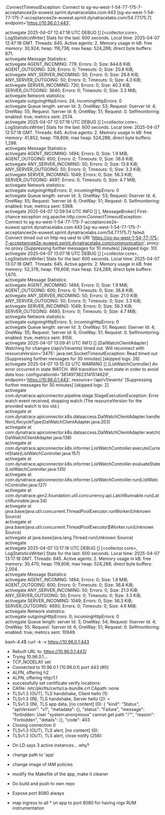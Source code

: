 
.ConnectTimeoutException: Connect to sg-eu-west-1-54-77-175-7-acceptancee2e-euwest.sprint.dynatracelabs.com:443 [sg-eu-west-1-54-77-175-7-acceptancee2e-euwest.sprint.dynatracelabs.com/54.77.175.7]
endpoint='https://10.96.0.1:443', 



activegate 2025-04-07 12:47:18 UTC DEBUG   [<iid1110h>] [<collector.core>, LogStatisticsWriter] Stats for the last: 600 seconds. Local time: 2025-04-07 12:47:18 GMT. Threads: 645. Active agents: 2. Memory usage in kB: free memory: 30,924; heap: 116,736; max heap: 524,288; direct byte buffers: 871.                                                                    
activegate Message Statistics:                                                                                                                                                                                                                                                                                                                                                
activegate  AGENT_INCOMING:                 779; Errors:   0; Size:  844.6 KiB;  AGENT_OUTGOING:                 328; Errors:   0; Timeouts:   0; Size:   20.8 KiB;                                                                                                                                                                                                           
activegate  ANY_SERVER_INCOMING:             50; Errors:   0; Size:   28.8 KiB;  ANY_SERVER_OUTGOING:             50; Errors:   0; Timeouts:   0; Size:    4.3 KiB;                                                                                                                                                                                                           
activegate  SERVER_INCOMING:                730; Errors:   0; Size:   40.3 KiB;  SERVER_OUTGOING:               3640; Errors:   0; Timeouts:   0; Size:    3.3 MiB;                                                                                                                                                                                                           
activegate Network statistics:                                                                                                                                                                                                                                                                                                                                                
activegate  outgoingHttpErrors: 24;  incomingHttpErrors: 0                                                                                                                                                                                                                                                                                                                    
activegate Queue length: server Id: 3; OneWay: 53; Request: 0server Id: 4; OneWay: 55; Request: 1server Id: 6; OneWay: 51; Request: 0. Selfmonitoring: enabled: true; metrics sent: 2574.                                                                                                                                                                                     
activegate 2025-04-07 12:57:18 UTC DEBUG   [<iid1110h>] [<collector.core>, LogStatisticsWriter] Stats for the last: 600 seconds. Local time: 2025-04-07 12:57:18 GMT. Threads: 645. Active agents: 2. Memory usage in kB: free memory: 41,852; heap: 119,808; max heap: 524,288; direct byte buffers: 1,298.                                                                  
activegate Message Statistics:                                                                                                                                                                                                                                                                                                                                                
activegate  AGENT_INCOMING:                1494; Errors:   0; Size:    1.9 MiB;  AGENT_OUTGOING:                 600; Errors:   0; Timeouts:   0; Size:   36.8 KiB;                                                                                                                                                                                                           
activegate  ANY_SERVER_INCOMING:             50; Errors:   0; Size:   13.8 KiB;  ANY_SERVER_OUTGOING:             50; Errors:   0; Timeouts:   0; Size:    3.3 KiB;                                                                                                                                                                                                           
activegate  SERVER_INCOMING:               1049; Errors:   0; Size:   56.3 KiB;  SERVER_OUTGOING:               4697; Errors:   0; Timeouts:   0; Size:    4.7 MiB;                                                                                                                                                                                                           
activegate Network statistics:                                                                                                                                                                                                                                                                                                                                                
activegate  outgoingHttpErrors: 0;  incomingHttpErrors: 0                                                                                                                                                                                                                                                                                                                     
activegate Queue length: server Id: 3; OneWay: 53; Request: 0server Id: 4; OneWay: 55; Request: 1server Id: 6; OneWay: 51; Request: 0. Selfmonitoring: enabled: true; metrics sent: 5368.                                                                                                                                                                                     
activegate 2025-04-07 12:59:54 UTC INFO    [<iid1110h>] [<communication>, MessageBroker] First-chance exception org.apache.http.conn.ConnectTimeoutException: Connect to sg-eu-west-1-54-77-175-7-acceptancee2e-euwest.sprint.dynatracelabs.com:443 [sg-eu-west-1-54-77-175-7-acceptancee2e-euwest.sprint.dynatracelabs.com/54.77.175.7] failed: Connect timed out on http req
uest to URI 'https://sg-eu-west-1-54-77-175-7-acceptancee2e-euwest.sprint.dynatracelabs.com/communication', proxy: no proxy [Suppressing further messages for 10 minutes] [skipped logs: 10]                                                                                                                                                                                  
activegate 2025-04-07 13:07:18 UTC DEBUG   [<iid1110h>] [<collector.core>, LogStatisticsWriter] Stats for the last: 600 seconds. Local time: 2025-04-07 13:07:18 GMT. Threads: 645. Active agents: 2. Memory usage in kB: free memory: 52,378; heap: 119,808; max heap: 524,288; direct byte buffers: 1,670.                                                                  
activegate Message Statistics:                                                                                                                                                                                                                                                                                                                                                
activegate  AGENT_INCOMING:                1494; Errors:   0; Size:    1.9 MiB;  AGENT_OUTGOING:                 600; Errors:   0; Timeouts:   0; Size:   36.8 KiB;                                                                                                                                                                                                           
activegate  ANY_SERVER_INCOMING:             50; Errors:   0; Size:   21.0 KiB;  ANY_SERVER_OUTGOING:             50; Errors:   0; Timeouts:   0; Size:    3.3 KiB;                                                                                                                                                                                                           
activegate  SERVER_INCOMING:               1049; Errors:   0; Size:   56.3 KiB;  SERVER_OUTGOING:               4693; Errors:   0; Timeouts:   0; Size:    4.7 MiB;                                                                                                                                                                                                           
activegate Network statistics:                                                                                                                                                                                                                                                                                                                                                
activegate  outgoingHttpErrors: 5;  incomingHttpErrors: 0                                                                                                                                                                                                                                                                                                                     
activegate Queue length: server Id: 3; OneWay: 51; Request: 0server Id: 4; OneWay: 55; Request: 1server Id: 6; OneWay: 51; Request: 0. Selfmonitoring: enabled: true; metrics sent: 8156.                                                                                                                                                                                     
activegate 2025-04-07 13:09:41 UTC INFO    [<iid1110h>] [DalWatchClientAdapter] Watching for changes (/api/v1/events) timed out. Will reconnect with resourceVersion='3475': java.net.SocketTimeoutException: Read timed out [Suppressing further messages for 30 minutes] [skipped logs: 26]                                                                                 
activegate 2025-04-07 13:15:32 UTC WARNING [<iid1110h>] [ListWatchController] An error occurred in state WATCH. Will transition to next state in order to avoid data loss: configurationId='3814973623141514629', endpoint='https://10.96.0.1:443', resource='/api/v1/events' [Suppressing further messages for 30 minutes] [skipped logs: 2]                                 
activegate com.dynatrace.apiconnector.pipeline.stage.StageExecutionException: Error watch event received, stopping watch (The resourceVersion for the provided watch is too old.)                                                                                                                                                                                             
activegate     at com.dynatrace.apiconnector.k8s.dataaccess.DalWatchClientAdapter.handleNonLifecycleType(DalWatchClientAdapter.java:203)                                                                                                                                                                                                                                      
activegate     at com.dynatrace.apiconnector.k8s.dataaccess.DalWatchClientAdapter.watch(DalWatchClientAdapter.java:138)                                                                                                                                                                                                                                                       
activegate     at com.dynatrace.apiconnector.k8s.informer.ListWatchController.executeCurrentState(ListWatchController.java:157)                                                                                                                                                                                                                                               
activegate     at com.dynatrace.apiconnector.k8s.informer.ListWatchController.evaluateState(ListWatchController.java:135)                                                                                                                                                                                                                                                     
activegate     at com.dynatrace.apiconnector.k8s.informer.ListWatchController.run(ListWatchController.java:127)                                                                                                                                                                                                                                                               
activegate     at com.dynatrace.gen2.foundation.util.concurrency.api.LatchRunnable.run(LatchRunnable.java:34)                                                                                                                                                                                                                                                                 
activegate     at java.base/java.util.concurrent.ThreadPoolExecutor.runWorker(Unknown Source)                                                                                                                                                                                                                                                                                 
activegate     at java.base/java.util.concurrent.ThreadPoolExecutor$Worker.run(Unknown Source)                                                                                                                                                                                                                                                                                
activegate     at java.base/java.lang.Thread.run(Unknown Source)                                                                                                                                                                                                                                                                                                              
activegate                                                                                                                                                                                                                                                                                                                                                                    
activegate 2025-04-07 13:17:18 UTC DEBUG   [<iid1110h>] [<collector.core>, LogStatisticsWriter] Stats for the last: 600 seconds. Local time: 2025-04-07 13:17:18 GMT. Threads: 645. Active agents: 2. Memory usage in kB: free memory: 30,470; heap: 119,808; max heap: 524,288; direct byte buffers: 2,004.                                                                  
activegate Message Statistics:                                                                                                                                                                                                                                                                                                                                                
activegate  AGENT_INCOMING:                1494; Errors:   0; Size:    1.8 MiB;  AGENT_OUTGOING:                 600; Errors:   0; Timeouts:   0; Size:   36.8 KiB;                                                                                                                                                                                                           
activegate  ANY_SERVER_INCOMING:             50; Errors:   0; Size:   21.0 KiB;  ANY_SERVER_OUTGOING:             50; Errors:   0; Timeouts:   0; Size:    3.3 KiB;                                                                                                                                                                                                           
activegate  SERVER_INCOMING:               1049; Errors:   0; Size:   56.3 KiB;  SERVER_OUTGOING:               4693; Errors:   0; Timeouts:   0; Size:    4.6 MiB;                                                                                                                                                                                                           
activegate Network statistics:                                                                                                                                                                                                                                                                                                                                                
activegate  outgoingHttpErrors: 0;  incomingHttpErrors: 0                                                                                                                                                                                                                                                                                                                     
activegate Queue length: server Id: 3; OneWay: 54; Request: 0server Id: 4; OneWay: 55; Request: 1server Id: 6; OneWay: 51; Request: 0. Selfmonitoring: enabled: true; metrics sent: 10949.   



bash-4.4$ curl -k -v https://10.96.0.1:443
* Rebuilt URL to: https://10.96.0.1:443/
*   Trying 10.96.0.1...
* TCP_NODELAY set
* Connected to 10.96.0.1 (10.96.0.1) port 443 (#0)
* ALPN, offering h2
* ALPN, offering http/1.1
* successfully set certificate verify locations:
*   CAfile: /etc/pki/tls/certs/ca-bundle.crt
  CApath: none
* TLSv1.3 (OUT), TLS handshake, Client hello (1):
* TLSv1.3 (IN), TLS handshake, Server hello (2):
< 
* TLSv1.3 (IN), TLS app data, [no content] (0):
{
  "kind": "Status",
  "apiVersion": "v1",
  "metadata": {},
  "status": "Failure",
  "message": "forbidden: User \"system:anonymous\" cannot get path \"/\"",
  "reason": "Forbidden",
  "details": {},
  "code": 403
* Closing connection 0
* TLSv1.3 (OUT), TLS alert, [no content] (0):
* TLSv1.3 (OUT), TLS alert, close notify (256):



- On LD says 3 active instances... why?

- change path to 'app'
- change image of IAM policies
- modify the Makefile of the app, make it cleaner
- Do build and push to own repo
- Expose port 8080 always
- map ingress to all * on app to port 8080 for having nigx RUM instrumentation

